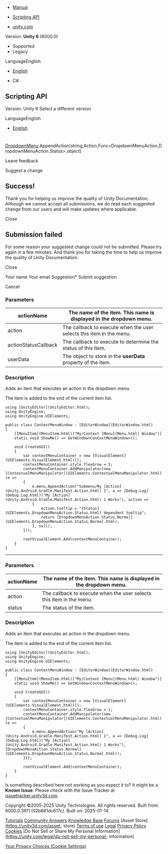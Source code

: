 [ ]()

  * [Manual](../Manual/index.html)
  * [Scripting API](../ScriptReference/index.html)

  * [unity.com](https://unity.com/)

Version: **Unity 6** (6000.0)

  * Supported
  * Legacy

LanguageEnglish

  * [English]()

  * C#

[ ](https://docs.unity3d.com)

## Scripting API

Version: Unity 6 Select a different version

LanguageEnglish

  * [English]()

#
[DropdownMenu](UIElements.DropdownMenu.html).AppendAction(string,Action<DropdownMenuAction>,Func<DropdownMenuAction,DropdownMenuAction.Status>,object)

Leave feedback

Suggest a change

## Success!

Thank you for helping us improve the quality of Unity Documentation. Although
we cannot accept all submissions, we do read each suggested change from our
users and will make updates where applicable.

Close

## Submission failed

For some reason your suggested change could not be submitted. Please <a>try
again</a> in a few minutes. And thank you for taking the time to help us
improve the quality of Unity Documentation.

Close

Your name Your email Suggestion* Submit suggestion

Cancel

[ ]()

### Parameters

actionName | The name of the item. This name is displayed in the dropdown menu.  
---|---  
action | The callback to execute when the user selects this item in the menu.  
actionStatusCallback | The callback to execute to determine the status of this item.  
userData | The object to store in the <b>userData</b> property of the <see cref="DropdownMenuAction" /> item.  
  
### Description

Adds an item that executes an action in the dropdown menu.

The item is added to the end of the current item list.  
  

    
    
    using [UnityEditor](UnityEditor.html);
    using UnityEngine;
    using UnityEngine.UIElements;  
      
    public class ContextMenuWindow : [EditorWindow](EditorWindow.html)
    {
        [[MenuItem](MenuItem.html)("My/Context [Menu](Menu.html) Window")]
        static void ShowMe() => GetWindow<ContextMenuWindow>();  
      
        void CreateGUI()
        {
            var contextMenuContainer = new [VisualElement](UIElements.VisualElement.html)();
            contextMenuContainer.style.flexGrow = 1;
            contextMenuContainer.AddManipulator(new [ContextualMenuManipulator](UIElements.ContextualMenuManipulator.html)(e =>
            {
                e.menu.AppendAction("Submenu/My [Action](Unity.Android.Gradle.Manifest.Action.html) 1", a => [Debug.Log](Debug.Log.html)("My [Action](Unity.Android.Gradle.Manifest.Action.html) 1 Works"), action =>
                {
                    action.tooltip = "[Status](UIElements.DropdownMenuAction.Status.html) dependent tooltip";
                    return [DropdownMenuAction.Status.Normal](UIElements.DropdownMenuAction.Status.Normal.html);
                }, null);
            }));  
      
            rootVisualElement.Add(contextMenuContainer);
        }
    }
    

* * *

### Parameters

actionName | The name of the item. This name is displayed in the dropdown menu.  
---|---  
action | The callback to execute when the user selects this item in the menu.  
status | The status of the item.  
  
### Description

Adds an item that executes an action in the dropdown menu.

The item is added to the end of the current item list.  
  

    
    
    using [UnityEditor](UnityEditor.html);
    using UnityEngine;
    using UnityEngine.UIElements;  
      
    public class ContextMenuWindow : [EditorWindow](EditorWindow.html)
    {
        [[MenuItem](MenuItem.html)("My/Context [Menu](Menu.html) Window")]
        static void ShowMe() => GetWindow<ContextMenuWindow>();  
      
        void CreateGUI()
        {
            var contextMenuContainer = new [VisualElement](UIElements.VisualElement.html)();
            contextMenuContainer.style.flexGrow = 1;
            contextMenuContainer.AddManipulator(new [ContextualMenuManipulator](UIElements.ContextualMenuManipulator.html)(e =>
            {
                e.menu.AppendAction("My [Action](Unity.Android.Gradle.Manifest.Action.html) 1", a => [Debug.Log](Debug.Log.html)("My [Action](Unity.Android.Gradle.Manifest.Action.html) 1 Works"), [DropdownMenuAction.Status.Normal](UIElements.DropdownMenuAction.Status.Normal.html));
            }));  
      
            rootVisualElement.Add(contextMenuContainer);
        }
    }
    

Is something described here not working as you expect it to? It might be a
**Known Issue**. Please check with the Issue Tracker at
[issuetracker.unity3d.com](https://issuetracker.unity3d.com).

Copyright ©2005-2025 Unity Technologies. All rights reserved. Built from:
6000.0.36f1 (02b661dc617c). Built on: 2025-01-14.

[Tutorials](https://unity3d.com/learn) [Community
Answers](https://answers.unity3d.com) [Knowledge
Base](https://support.unity3d.com/hc/en-us)
[Forums](https://forum.unity3d.com) [Asset Store](https://unity3d.com/asset-
store) [Terms of use](https://docs.unity3d.com/Manual/TermsOfUse.html)
[Legal](https://unity.com/legal) [Privacy
Policy](https://unity.com/legal/privacy-policy)
[Cookies](https://unity.com/legal/cookie-policy) [Do Not Sell or Share My
Personal Information](https://unity.com/legal/do-not-sell-my-personal-
information)

[Your Privacy Choices (Cookie Settings)](javascript:void\(0\);)

